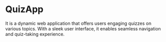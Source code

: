 # QuizApp
It is a dynamic web application that offers users engaging quizzes on various topics. With a sleek user interface, it enables seamless navigation and quiz-taking experience.
